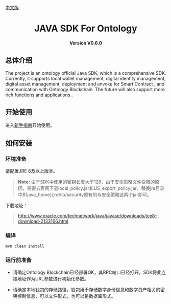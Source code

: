 [中文版](README_cn.md)

<h1 align="center">JAVA SDK For Ontology  </h1>
<h4 align="center">Version V0.6.0 </h4>

## 总体介绍

The project is an ontology official Java SDK, which is a comprehensive SDK. Currently, it supports local wallet management, digital identity management, digital asset management,  deployment and envoke for Smart Contract , and communication with Ontology Blockchain. The future will also support more rich functions and applications .

## 开始使用

进入[新手指南](docs/en/api_desc.md)开始使用。

## 如何安装

### 环境准备

请配置JRE 8及以上版本。

> **Note:** 由于SDK中使用的密钥长度大于128，由于安全策略文件受限的原因，需要去官网下载local_policy.jar和US_export_policy.jar，替换jre目录中${java_home}/jre/lib/security原有的与安全策略这两个jar即可。

下载地址：
>http://www.oracle.com/technetwork/java/javase/downloads/jce8-download-2133166.html


### 编译

```
mvn clean install
```

### 运行前准备

* 请确定Ontology Blockchain已经部署OK，其RPC端口已经打开，SDK将此连接地址作为URL参数进行初始化参数。

* 请确定本地钱包的存储路径，钱包用于存储数字身份信息和数字资产相关的密钥控制信息，可以文件形式，也可以是数据库形式。



